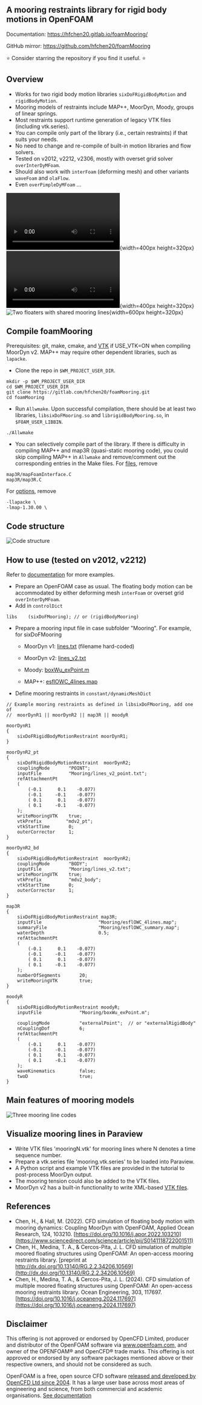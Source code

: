 ## A mooring restraints library for rigid body motions in OpenFOAM

Documentation: https://hfchen20.gitlab.io/foamMooring/

GitHub mirror: https://github.com/hfchen20/foamMooring

:star: Consider starring the repository if you find it useful. :star:

## Overview

- Works for two rigid body motion libraries `sixDoFRigidBodyMotion` and `rigidBodyMotion`.
- Mooring models of restraints include MAP++, MoorDyn, Moody, groups of linear springs.
- Most restraints support runtime generation of legacy VTK files (including vtk.series).
- You can compile only part of the library (i.e., certain restraints) if that suits your needs.
- No need to change and re-compile of built-in motion libraries and flow solvers.
- Tested on v2012, v2212, v2306, mostly with overset grid solver `overInterDyMFoam`.
- Should also work with `interFoam` (deforming mesh) and other variants `waveFoam` and `olaFlow`.
- Even `overPimpleDyMFoam` ...

![One floater](tutorial/misc/Animation_overset3d_h12t20.mp4){width=400px height=320px}
![Two floaters](tutorial/misc/twoBody_moored.mp4){width=400px height=320px}
![Two floaters with shared mooring lines](img/twinFB_shared_mooring_tight.jpeg){width=600px height=320px}

<!-- ![Two floaters with shared moorings](tutorial/misc/twinFB_shared_mooring.ogv) -->

## Compile foamMooring

Prerequisites: git, make, cmake, and [VTK](https://gitlab.com/hfchen20/foamMooring/-/merge_requests/3) if USE_VTK=ON when compiling MoorDyn v2. MAP++ may require other dependent libraries, such as `lapacke`.
- Clone the repo in `$WM_PROJECT_USER_DIR`.
```
mkdir -p $WM_PROJECT_USER_DIR 
cd $WM_PROJECT_USER_DIR 
git clone https://gitlab.com/hfchen20/foamMooring.git 
cd foamMooring 
```
- Run `Allwmake`. Upon successful compilation, there should be at least two libraries, `libsixDoFMooring.so` and `librigidBodyMooring.so`, in `$FOAM_USER_LIBBIN`.
```
./Allwmake
```

- You can selectively compile part of the library. If there is difficulty in compiling MAP++ and map3R (quasi-static mooring code), you could skip compiling MAP++ in `Allwmake` and remove/comment out the corresponding entries in the Make files. For [files](/src/sixDoFMooringRestraints/Make/files), remove
```
map3R/mapFoamInterface.C
map3R/map3R.C
```
For [options](/src/sixDoFMooringRestraints/Make/options), remove
```
-llapacke \
-lmap-1.30.00 \
```

## Code structure
![Code structure](docs/img/flowchart_foamMooring.svg)

## How to use (tested on v2012, v2212)

Refer to [documentation](https://hfchen20.gitlab.io/foamMooring/) for more examples.

- Prepare an OpenFOAM case as usual. The floating body motion can be accommodated by either deforming mesh `interFoam` or overset grid `overInterDyMFoam`.
- Add in `controlDict`
```
libs    (sixDoFMooring); // or (rigidBodyMooring)
```
- Prepare a mooring input file in case subfolder "Mooring". For example, for sixDoFMooring 
   - MoorDyn v1: [lines.txt](tutorial/sixDoF_2D/overset/background/Mooring) (filename hard-coded)

   - MoorDyn v2: [lines_v2.txt](tutorial/sixDoF_2D/overset/background/Mooring)

   - Moody: [boxWu_exPoint.m](tutorial/sixDoF_2D/overset/background/Mooring)

   - MAP++: [esflOWC_4lines.map](tutorial/sixDoF_2D/overset/background/Mooring)

- Define mooring restraints in `constant/dynamicMeshDict`
```
// Example mooring restraints as defined in libsixDoFMooring, add one of
//	moorDynR1 || moorDynR2 || map3R || moodyR 

moorDynR1
{
    sixDoFRigidBodyMotionRestraint moorDynR1;
}

moorDynR2_pt
{
    sixDoFRigidBodyMotionRestraint  moorDynR2;
    couplingMode       "POINT";
    inputFile          "Mooring/lines_v2_point.txt";
    refAttachmentPt
    (
        (-0.1      0.1    -0.077)
        (-0.1     -0.1    -0.077)
        ( 0.1      0.1    -0.077)
        ( 0.1     -0.1    -0.077)
    );
    writeMooringVTK    true;
    vtkPrefix         "mdv2_pt";
    vtkStartTime       0;
    outerCorrector     1;
}

moorDynR2_bd
{
    sixDoFRigidBodyMotionRestraint  moorDynR2;
    couplingMode       "BODY";
    inputFile          "Mooring/lines_v2.txt";
    writeMooringVTK    true;
    vtkPrefix          "mdv2_body";
    vtkStartTime       0;
    outerCorrector     1;
}

map3R
{
    sixDoFRigidBodyMotionRestraint map3R;
    inputFile                     "Mooring/esflOWC_4lines.map";
    summaryFile                   "Mooring/esflOWC_summary.map";
    waterDepth                    0.5;
    refAttachmentPt
    (
        (-0.1      0.1    -0.077)
        (-0.1     -0.1    -0.077)
        ( 0.1      0.1    -0.077)
        ( 0.1     -0.1    -0.077)
    );
    numberOfSegments       20;
    writeMooringVTK        true;
}

moodyR
{
    sixDoFRigidBodyMotionRestraint moodyR;
    inputFile              "Mooring/boxWu_exPoint.m";

    couplingMode           "externalPoint";  // or "externalRigidBody"
    nCouplingDof           6;
    refAttachmentPt
    (
        (-0.1      0.1    -0.077)
        (-0.1     -0.1    -0.077)
        ( 0.1      0.1    -0.077)
        ( 0.1     -0.1    -0.077)
    );
    waveKinematics         false;
    twoD                   true;
}
```

## Main features of mooring models

![Three mooring line codes](tutorial/misc/comparison_3_mooring_codes.PNG)

## Visualize mooring lines in Paraview

- Write VTK files 'mooringN.vtk' for mooring lines where N denotes a time sequence number.
- Prepare a vtk.series file 'mooring.vtk.series' to be loaded into Paraview.
- A Python script and example VTK files are provided in the tutorial to post-process MoorDyn output.
- The mooring tension could also be added to the VTK files.
- MoorDyn v2 has a built-in functionality to write XML-based [VTK files](https://gitlab.com/hfchen20/foamMooring/-/merge_requests/3).

## References

- Chen, H., & Hall, M. (2022). CFD simulation of floating body motion with mooring dynamics: Coupling MoorDyn with OpenFOAM,
Applied Ocean Research, 124, 103210. [https://doi.org/10.1016/j.apor.2022.103210](https://www.sciencedirect.com/science/article/pii/S0141118722001511)
- Chen, H., Medina, T. A., & Cercos-Pita, J. L. CFD simulation of multiple moored floating structures using OpenFOAM: An open-access mooring restraints library. [preprint at http://dx.doi.org/10.13140/RG.2.2.34206.10569](http://dx.doi.org/10.13140/RG.2.2.34206.10569)
- Chen, H., Medina, T. A., & Cercos-Pita, J. L. (2024). CFD simulation of multiple moored floating structures using OpenFOAM: An open-access mooring restraints library. Ocean Engineering, 303, 117697. [https://doi.org/10.1016/j.oceaneng.2024.117697](https://doi.org/10.1016/j.oceaneng.2024.117697)


## Disclaimer

This offering is not approved or endorsed by OpenCFD Limited, producer and distributor of the OpenFOAM software via www.openfoam.com, and owner of the OPENFOAM® and OpenCFD® trade marks. This offering is not approved or endorsed by any software packages mentioned above or their respective owners, and should not be considered as such.

OpenFOAM is a free, open source CFD software [released and developed by OpenCFD Ltd since 2004](http://www.openfoam.com/history/).
It has a large user base across most areas of engineering and science, from both commercial and academic organisations. [See documentation](http://www.openfoam.com/documentation)

